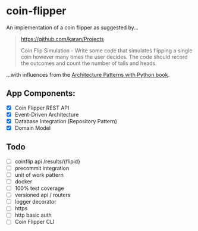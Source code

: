 # coin-flipper

An implementation of a coin flipper as suggested by...

>https://github.com/karan/Projects
>
> Coin Flip Simulation - Write some code that simulates flipping a single 
>coin however many times the user decides. The code should record the 
>outcomes and count the number of tails and heads.

...with influences from the [Architecture Patterns with Python book](https://www.cosmicpython.com/#buy_the_book). 

## App Components:

- [X] Coin Flipper REST API
- [X] Event-Driven Architecture
- [X] Database Integration (Repository Pattern)
- [X] Domain Model

## Todo 

- [ ] coinflip api /results/{flipid}
- [ ] precommit integration
- [ ] unit of work pattern
- [ ] docker
- [ ] 100% test coverage
- [ ] versioned api / routers
- [ ] logger decorator
- [ ] https
- [ ] http basic auth
- [ ] Coin Flipper CLI
